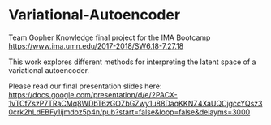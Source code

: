 # Variational-Autoencoder
Team Gopher Knowledge final project for the IMA Bootcamp https://www.ima.umn.edu/2017-2018/SW6.18-7.27.18

This work explores different methods for interpreting the latent space of a variational autoencoder.

Please read our final presentation slides here: https://docs.google.com/presentation/d/e/2PACX-1vTCfZszP7TRaCMq8WDbT6zGOZbGZwy1u88DaqKKNZ4XaUQCjgccYQsz30crk2hLdEBFy1ijmdoz5p4n/pub?start=false&loop=false&delayms=3000


